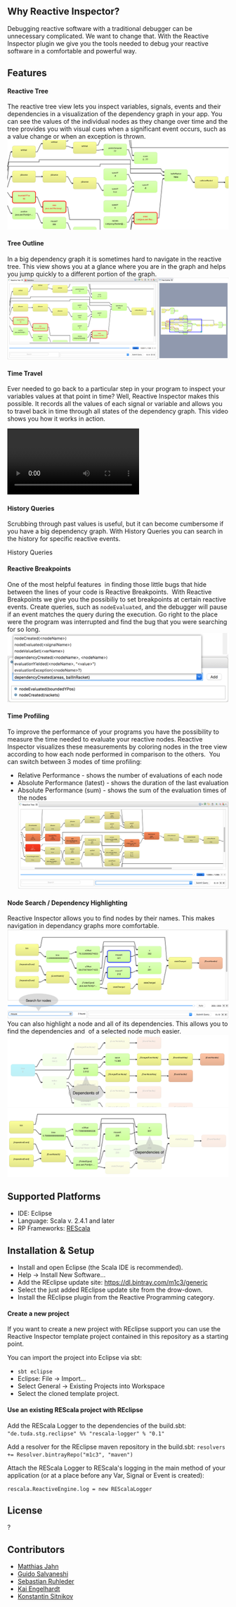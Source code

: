 <link href="plugins/lightbox/css/lightbox.css" rel="stylesheet">
<script src="scripts/jquery.js"></script>
<script src="plugins/lightbox/js/lightbox.js"></script>

## Why Reactive Inspector?
Debugging reactive software with a traditional debugger can be unnecessary complicated. We want to change that. With the Reactive Inspector plugin we give you the tools needed to debug your reactive software in a comfortable and powerful way.

## Features
#### Reactive Tree
The reactive tree view lets you inspect variables, signals, events and their dependencies in a visualization of the dependency graph in your app. You can see the values of the individual nodes as they change over time and the tree provides you with visual cues when a significant event occurs, such as a value change or when an exception is thrown.
![Dependency Graph Visualization](images/dependency-graph.png)


#### Tree Outline
In a big dependency graph it is sometimes hard to navigate in the reactive tree. This view shows you at a glance where you are in the graph and helps you jump quickly to a different portion of the graph.
![Tree Outline](images/tree-outline.png)


#### Time Travel
Ever needed to go back to a particular step in your program to inspect your variables values at that point in time? Well, Reactive Inspector makes this possible. It records all the values of each signal or variable and allows you to travel back in time through all states of the dependency graph.
This video shows you how it works in action.

<video src=images/time-travel.mp4 controls> 
   Your browser does not implement html5 video. 
</video>

#### History Queries
Scrubbing through past values is useful, but it can become cumbersome if you have a big dependency graph. With History Queries you can search in the history for specific reactive events.

<a id="history-queries" class="anchor" href="#history-queries" aria-hidden="true"><span aria-hidden="true" class="octicon octicon-link"></span></a>History Queries</h4>

#### Reactive Breakpoints
One of the most helpful features  in finding those little bugs that hide between the lines of your code is Reactive Breakpoints.  With Reactive Breakpoints we give you the possibiliy to set breakpoints at certain reactive events. Create queries, such as ```nodeEvaluated```, and the debugger will pause if an event matches the query during the execution.
Go right to the place were the program was interrupted and find the bug that you were searching for so long.
![Reactive Breakpoints](images/reactive-breakpoints.png)

#### Time Profiling
To improve the performance of your programs you have the possibility to measure the time needed to evaluate your reactive nodes. Reactive Inspector visualizes these measurements by coloring nodes in the tree view according to how each node performed in comparison to the others.  You can switch between 3 modes of time profiling:

* Relative Performance - shows the number of evaluations of each node
* Absolute Performance (latest) - shows the duration of the last evaluation
* Absolute Performance (sum) - shows the sum of the evaluation times of the nodes
![Time Profiling](images/time-profiling.png)


#### Node Search / Dependency Highlighting
Reactive Inspector allows you to find nodes by their names. This makes navigation in dependancy graphs more comfortable.
![Node search](images/node-search.png)
You can also highlight a node and all of its dependencies. This allows you to find the dependencies and  of a selected node much easier.
![Highlight dependents of a node](images/highlight-dependencies-children.png)
![Highlight dependencies of a node](images/highlight-dependencies-ancestors.png)


## Supported Platforms
* IDE: Eclipse
* Language: Scala v. 2.4.1 and later
* RP Frameworks: [REScala](https://github.com/guidosalva/REScala)

## Installation & Setup
* Install and open Eclipse (the Scala IDE is recommended).
* Help -> Install New Software...
* Add the REclipse update site: https://dl.bintray.com/m1c3/generic
* Select the just added REclipse update site from the drow-down.
* Install the REclipse plugin from the Reactive Programming category.

#### Create a new project
If you want to create a new project with REclipse support you can use the Reactive Inspector template project contained in this repository as a starting point.

You can import the project into Eclipse via sbt:

* `sbt eclipse`
* Eclipse: File -> Import...
* Select General -> Existing Projects into Workspace
* Select the cloned template project.

#### Use an existing REScala project with REclipse

Add the REScala Logger to the dependencies of the build.sbt:
`"de.tuda.stg.reclipse" %% "rescala-logger" % "0.1"`

Add a resolver for the REclipse maven repository in the build.sbt:
`resolvers += Resolver.bintrayRepo("m1c3", "maven")`

Attach the REScala Logger to REScala's logging in the main method of your application (or at a place before any Var, Signal or Event is created):
```
rescala.ReactiveEngine.log = new REScalaLogger
```

## License
?

## Contributors
* [Matthias Jahn](https://github.com/m1c3)
* [Guido Salvaneshi](https://github.com/guidosalva)
* [Sebastian Ruhleder](https://github.com/ruhleder)
* [Kai Engelhardt](https://github.com/kaiengelhardt)
* [Konstantin Sitnikov](https://github.com/KonstantinSitnikov)